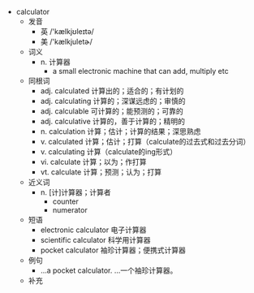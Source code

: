- calculator
  - 发音
    - 英 /'kælkjʊleɪtə/
    - 美 /'kælkjuletɚ/
  - 词义
    - n. 计算器
      - a small electronic machine that can add, multiply etc
  - 同根词
    - adj. calculated 计算出的；适合的；有计划的
    - adj. calculating 计算的；深谋远虑的；审慎的
    - adj. calculable 可计算的；能预测的；可靠的
    - adj. calculative 计算的，善于计算的；精明的
    - n. calculation 计算；估计；计算的结果；深思熟虑
    - v. calculated 计算；估计；打算（calculate的过去式和过去分词）
    - v. calculating 计算（calculate的ing形式）
    - vi. calculate 计算；以为；作打算
    - vt. calculate 计算；预测；认为；打算
  - 近义词
    - n. [计]计算器；计算者
      - counter
      - numerator
  - 短语
    - electronic calculator 电子计算器
    - scientific calculator 科学用计算器
    - pocket calculator 袖珍计算器；便携式计算器
  - 例句
    - ...a pocket calculator. …一个袖珍计算器。
  - 补充